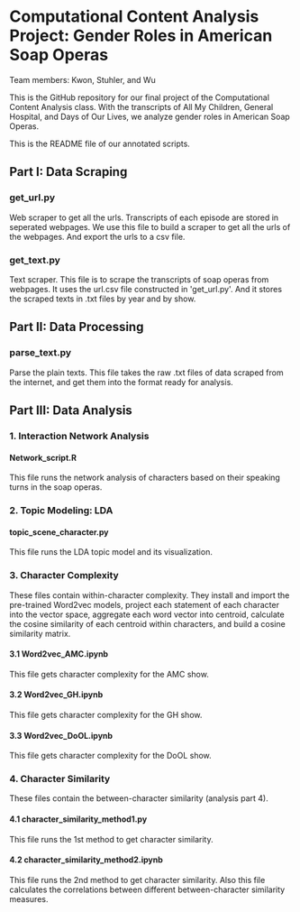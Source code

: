 # Computational Content Analysis Project: Gender Roles in American Soap Operas

Team members: Kwon, Stuhler, and Wu

This is the GitHub repository for our final project of the Computational Content Analysis class. With the transcripts of All My Children, General Hospital, and Days of Our Lives, we analyze gender roles in American Soap Operas.

This is the README file of our annotated scripts.


## Part I: Data Scraping

### get_url.py
Web scraper to get all the urls. Transcripts of each episode are stored in seperated webpages. We use this file to build a scraper to get all the urls of the webpages. And export the urls to a csv file.

### get_text.py
Text scraper. This file is to scrape the transcripts of soap operas from webpages. It uses the url.csv file constructed in 'get_url.py'. And it stores the scraped texts in .txt files by year and by show.


## Part II: Data Processing

### parse_text.py
Parse the plain texts. This file takes the raw .txt files of data scraped from the internet, and get them into the format ready for analysis.


## Part III: Data Analysis

### 1. Interaction Network Analysis
#### Network_script.R
This file runs the network analysis of characters based on their speaking turns in the soap operas.

### 2. Topic Modeling: LDA
#### topic_scene_character.py
This file runs the LDA topic model and its visualization.

### 3. Character Complexity
These files contain within-character complexity. They install and import the pre-trained Word2vec models, project each statement of each character into the vector space, aggregate each word vector into centroid, calculate the cosine similarity of each centroid within characters, and build a cosine similarity matrix.
#### 3.1 Word2vec_AMC.ipynb
This file gets character complexity for the AMC show.
#### 3.2 Word2vec_GH.ipynb
This file gets character complexity for the GH show.
#### 3.3 Word2vec_DoOL.ipynb
This file gets character complexity for the DoOL show.

### 4. Character Similarity
These files contain the between-character similarity (analysis part 4). 
#### 4.1 character_similarity_method1.py
This file runs the 1st method to get character similarity.
#### 4.2 character_similarity_method2.ipynb
This file runs the 2nd method to get character similarity. Also this file calculates the correlations between different between-character similarity measures.

